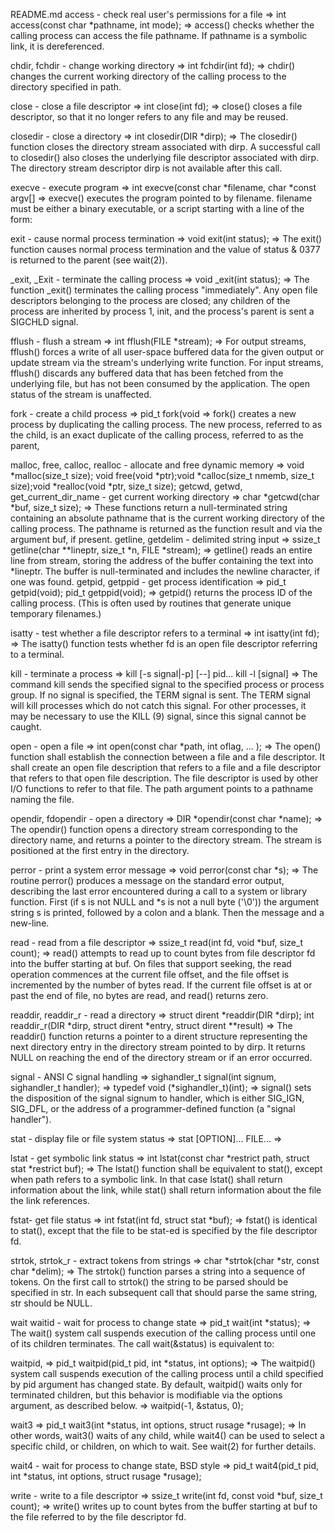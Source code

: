 README.md
access - check real user's permissions for a file => int access(const char *pathname, int mode); => access() checks whether the calling process can access the file pathname. If pathname is a symbolic link, it is dereferenced.

chdir, fchdir - change working directory => int fchdir(int fd); => chdir() changes the current working directory of the calling process to the directory specified in path.

close - close a file descriptor => int close(int fd); => close() closes a file descriptor, so that it no longer refers to any file and may be reused.

closedir - close a directory => int closedir(DIR *dirp); => The closedir() function closes the directory stream associated with dirp. A successful call to closedir() also closes the underlying file descriptor associated with dirp. The directory stream descriptor dirp is not available after this call.

execve - execute program => int execve(const char *filename, char *const argv[] => execve() executes the program pointed to by filename. filename must be either a binary executable, or a script starting with a line of the form:

exit - cause normal process termination => void exit(int status); => The exit() function causes normal process termination and the value of status & 0377 is returned to the parent (see wait(2)).

_exit, _Exit - terminate the calling process => void _exit(int status); => The function _exit() terminates the calling process "immediately". Any open file descriptors belonging to the process are closed; any children of the process are inherited by process 1, init, and the process's parent is sent a SIGCHLD signal.

fflush - flush a stream => int fflush(FILE *stream); => For output streams, fflush() forces a write of all user-space buffered data for the given output or update stream via the stream's underlying write function. For input streams, fflush() discards any buffered data that has been fetched from the underlying file, but has not been consumed by the application. The open status of the stream is unaffected.

fork - create a child process => pid_t fork(void => fork() creates a new process by duplicating the calling process. The new process, referred to as the child, is an exact duplicate of the calling process, referred to as the parent,

malloc, free, calloc, realloc - allocate and free dynamic memory => void *malloc(size_t size); void free(void *ptr);void *calloc(size_t nmemb, size_t size);void *realloc(void *ptr, size_t size); getcwd, getwd, get_current_dir_name - get current working directory => char *getcwd(char *buf, size_t size); => These functions return a null-terminated string containing an absolute pathname that is the current working directory of the calling process. The pathname is returned as the function result and via the argument buf, if present. getline, getdelim - delimited string input => ssize_t getline(char **lineptr, size_t *n, FILE *stream); => getline() reads an entire line from stream, storing the address of the buffer containing the text into *lineptr. The buffer is null-terminated and includes the newline character, if one was found. getpid, getppid - get process identification => pid_t getpid(void); pid_t getppid(void); => getpid() returns the process ID of the calling process. (This is often used by routines that generate unique temporary filenames.)

isatty - test whether a file descriptor refers to a terminal => int isatty(int fd); => The isatty() function tests whether fd is an open file descriptor referring to a terminal.

kill - terminate a process => kill [-s signal|-p] [--] pid... kill -l [signal] => The command kill sends the specified signal to the specified process or process group. If no signal is specified, the TERM signal is sent. The TERM signal will kill processes which do not catch this signal. For other processes, it may be necessary to use the KILL (9) signal, since this signal cannot be caught.

open - open a file => int open(const char *path, int oflag, ... ); => The open() function shall establish the connection between a file and a file descriptor. It shall create an open file description that refers to a file and a file descriptor that refers to that open file description. The file descriptor is used by other I/O functions to refer to that file. The path argument points to a pathname naming the file.

opendir, fdopendir - open a directory => DIR *opendir(const char *name); => The opendir() function opens a directory stream corresponding to the directory name, and returns a pointer to the directory stream. The stream is positioned at the first entry in the directory.

perror - print a system error message => void perror(const char *s); => The routine perror() produces a message on the standard error output, describing the last error encountered during a call to a system or library function. First (if s is not NULL and *s is not a null byte ('\0')) the argument string s is printed, followed by a colon and a blank. Then the message and a new-line.

read - read from a file descriptor => ssize_t read(int fd, void *buf, size_t count); => read() attempts to read up to count bytes from file descriptor fd into the buffer starting at buf. On files that support seeking, the read operation commences at the current file offset, and the file offset is incremented by the number of bytes read. If the current file offset is at or past the end of file, no bytes are read, and read() returns zero.

readdir, readdir_r - read a directory => struct dirent *readdir(DIR *dirp); int readdir_r(DIR *dirp, struct dirent *entry, struct dirent **result) => The readdir() function returns a pointer to a dirent structure representing the next directory entry in the directory stream pointed to by dirp. It returns NULL on reaching the end of the directory stream or if an error occurred.

signal - ANSI C signal handling => sighandler_t signal(int signum, sighandler_t handler); => typedef void (*sighandler_t)(int); => signal() sets the disposition of the signal signum to handler, which is either SIG_IGN, SIG_DFL, or the address of a programmer-defined function (a "signal handler").

stat - display file or file system status => stat [OPTION]... FILE... =>

lstat - get symbolic link status => int lstat(const char *restrict path, struct stat *restrict buf); => The lstat() function shall be equivalent to stat(), except when path refers to a symbolic link. In that case lstat() shall return information about the link, while stat() shall return information about the file the link references.

fstat- get file status => int fstat(int fd, struct stat *buf); => fstat() is identical to stat(), except that the file to be stat-ed is specified by the file descriptor fd.

strtok, strtok_r - extract tokens from strings => char *strtok(char *str, const char *delim); => The strtok() function parses a string into a sequence of tokens. On the first call to strtok() the string to be parsed should be specified in str. In each subsequent call that should parse the same string, str should be NULL.

wait waitid - wait for process to change state => pid_t wait(int *status); => The wait() system call suspends execution of the calling process until one of its children terminates. The call wait(&status) is equivalent to:

waitpid, => pid_t waitpid(pid_t pid, int *status, int options); => The waitpid() system call suspends execution of the calling process until a child specified by pid argument has changed state. By default, waitpid() waits only for terminated children, but this behavior is modifiable via the options argument, as described below. => waitpid(-1, &status, 0);

wait3 => pid_t wait3(int *status, int options, struct rusage *rusage); => In other words, wait3() waits of any child, while wait4() can be used to select a specific child, or children, on which to wait. See wait(2) for further details.

wait4 - wait for process to change state, BSD style => pid_t wait4(pid_t pid, int *status, int options, struct rusage *rusage);

write - write to a file descriptor => ssize_t write(int fd, const void *buf, size_t count); => write() writes up to count bytes from the buffer starting at buf to the file referred to by the file descriptor fd.

